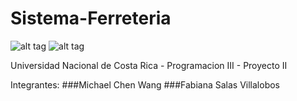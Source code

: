 # Sistema-Ferreteria

![alt tag](http://forthebadge.com/images/badges/built-with-love.svg) ![alt tag](http://forthebadge.com/images/badges/built-by-developers.svg) 


Universidad Nacional de Costa Rica - Programacion III - Proyecto II

Integrantes: 
###Michael Chen Wang
###Fabiana Salas Villalobos
